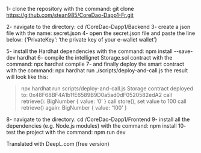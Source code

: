 1- clone the repository with the command: git clone https://github.com/stean985/CoreDao-Dapp1-Fr.git

2- navigate to the directory: cd /CoreDao-Dapp1/Backend
3- create a json file with the name: secret.json
4- open the secret.json file and paste the line below:
{‘PrivateKey’: ‘the private key of your e-wallet wallet’}


5- install the Hardhat dependencies with the command: npm install --save-dev hardhat
6- compile the intellignet Storage.sol contract with the command: npx hardhat compile
7- and finally deploy the smart contract with the command: npx hardhat run ./scripts/deploy-and-call.js
the result will look like this:

>npx hardhat run scripts/deploy-and-call.js
Storage contract deployed to: 0x48F68BF4A1b1fE6589B9D0a5ad0dF0520582edA2
call retrieve(): BigNumber { value: ‘0’ }
call store(), set value to 100
call retrieve() again: BigNumber { value: ‘100’ }


8- navigate to the directory: cd /CoreDao-Dapp1/Frontend
9- install all the dependencies (e.g. Node.js modules) with the command: npm install
10- test the project with the command: npm run dev

Translated with DeepL.com (free version)
